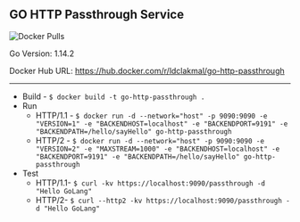 ## GO HTTP Passthrough Service

![Docker Pulls](https://img.shields.io/docker/pulls/ldclakmal/go-http-passthrough)

Go Version: 1.14.2

Docker Hub URL: https://hub.docker.com/r/ldclakmal/go-http-passthrough

---

- Build - `$ docker build -t go-http-passthrough .`
- Run
    - HTTP/1.1 - `$ docker run -d --network="host" -p 9090:9090 -e "VERSION=1" -e "BACKENDHOST=localhost" -e "BACKENDPORT=9191" -e "BACKENDPATH=/hello/sayHello" go-http-passthrough`
    - HTTP/2 - `$ docker run -d --network="host" -p 9090:9090 -e "VERSION=2" -e "MAXSTREAM=1000" -e "BACKENDHOST=localhost" -e "BACKENDPORT=9191" -e "BACKENDPATH=/hello/sayHello" go-http-passthrough`
- Test
    - HTTP/1.1- `$ curl -kv https://localhost:9090/passthrough -d "Hello GoLang"`
    - HTTP/2- `$ curl --http2 -kv https://localhost:9090/passthrough -d "Hello GoLang"`
